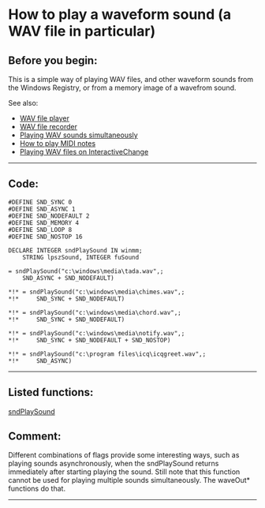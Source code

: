 
# How to play a waveform sound (a WAV file in particular)

## Before you begin:
This is a simple way of playing WAV files, and other waveform sounds from the Windows Registry, or from a memory image of a wavefrom sound.   

See also:


* [WAV file player](sample_417.md)  
* [WAV file recorder](sample_421.md)  
* [Playing WAV sounds simultaneously](sample_523.md)  
* [How to play MIDI notes](sample_537.md)  
* [Playing WAV files on InteractiveChange](sample_594.md)  
  
***  


## Code:
```foxpro  
#DEFINE SND_SYNC 0
#DEFINE SND_ASYNC 1
#DEFINE SND_NODEFAULT 2
#DEFINE SND_MEMORY 4
#DEFINE SND_LOOP 8
#DEFINE SND_NOSTOP 16

DECLARE INTEGER sndPlaySound IN winmm;
	STRING lpszSound, INTEGER fuSound

= sndPlaySound("c:\windows\media\tada.wav",;
	SND_ASYNC + SND_NODEFAULT)

*!*	= sndPlaySound("c:\windows\media\chimes.wav",;
*!*		SND_SYNC + SND_NODEFAULT)

*!*	= sndPlaySound("c:\windows\media\chord.wav",;
*!*		SND_SYNC + SND_NODEFAULT)

*!*	= sndPlaySound("c:\windows\media\notify.wav",;
*!*		SND_SYNC + SND_NODEFAULT + SND_NOSTOP)

*!*	= sndPlaySound("c:\program files\icq\icqgreet.wav",;
*!*		SND_ASYNC)  
```  
***  


## Listed functions:
[sndPlaySound](../libraries/winmm/sndPlaySound.md)  

## Comment:
Different combinations of flags provide some interesting ways, such as playing sounds asynchronously, when the sndPlaySound returns immediately after starting playing the sound. Still note that this function cannot be used for playing multiple sounds simultaneously. The waveOut* functions do that.  
  
***  

